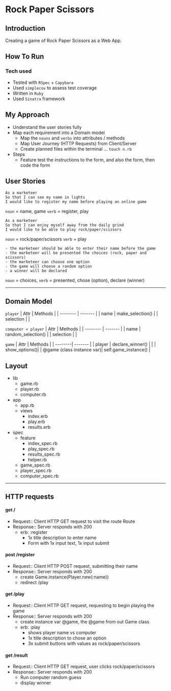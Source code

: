 # Rock Paper Scissors

## Introduction

Creating a game of Rock Paper Scissors as a Web App.

## How To Run

### Tech used

- Tested with `RSpec` + `Capybara`
- Used `simplecov` to assess test coverage
- Written in `Ruby`
- Used `Sinatra` framework

## My Approach

- Understand the user stories fully
- Map each requirement into a Domain model
  - Map the `nouns` and `verbs` into attributes / methods
  - Map User Journey (HTTP Requests) from Client/Server
  - Create planned files within the terminal ... `touch n.rb`
- Steps
  - Feature test the instructions to the form, and also the form, then code the form

## User Stories

```
As a marketeer
So that I can see my name in lights
I would like to register my name before playing an online game
```

`noun` = name, game
`verb` = register, play

```
As a marketeer
So that I can enjoy myself away from the daily grind
I would like to be able to play rock/paper/scissors
```

`noun` = rock/paper/scissors
`verb` = play

```
- the marketeer should be able to enter their name before the game
- the marketeer will be presented the choices (rock, paper and scissors)
- the marketeer can choose one option
- the game will choose a random option
- a winner will be declared
```

`noun` = choices,
`verb` = presented, chose (option), declare (winner)

---

## Domain Model

`player`
| Attr | Methods |
| -------- | ------- |
| name | make_selection() |
| selection | |

`computer < player`
| Attr | Methods |
| -------- | ------- |
| name | random_selection() |
| selection | |

`game`
| Attr | Methods |
| --------| ------- |
| player | declare_winner() |
| | show_options()|
| @game (class instance var)| self.game_instance() |

## Layout

- lib
  - game.rb
  - player.rb
  - computer.rb
- app
  - app.rb
  - views
    - index.erb
    - play.erb
    - results.erb
- spec
  - feature
    - index_spec.rb
    - play_spec.rb
    - results_spec.rb
    - helper.rb
  - game_spec.rb
  - player_spec.rb
  - computer_spec.rb

---

## HTTP requests

#### get /

- Request:: Client HTTP GET request to visit the route Route
- Response:: Server responds with 200
  - erb: :register
    - 1x title description to enter name
    - Form with 1x input text, 1x input submit

#### post /register

- Request:: Client HTTP POST request, submitting their name
- Response:: Server responds with 200
  - create Game.instance(Player.new(:name))
  - redirect /play

#### get /play

- Request:: Client HTTP GET request, requesting to begin playing the game
- Response:: Server responds with 200
  - create instance var @game, the @game from out Game class
  - erb: :play
    - shows player name vs computer
    - 1x title description to chose an option
    - 3x submit buttons with values as rock/paper/scissors

#### get /result

- Request:: Client HTTP GET request, user clicks rock/paper/scissors
- Response:: Server responds with 200
  - Run computer random guess
  - display winner

